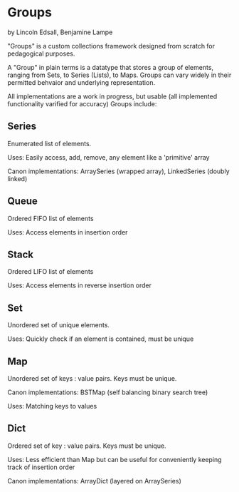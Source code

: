 # Groups
by Lincoln Edsall, Benjamine Lampe

"Groups" is a custom collections framework designed from scratch for pedagogical purposes.

A "Group" in plain terms is a datatype that stores a group of elements, ranging from Sets, to Series (Lists), to Maps.
Groups can vary widely in their permitted behvaior and underlying representation.

All implementations are a work in progress, but usable (all implemented functionality varified for accuracy) Groups include:

## Series
Enumerated list of elements.

Uses: Easily access, add, remove, any element like a 'primitive' array

Canon implementations: ArraySeries (wrapped array), LinkedSeries (doubly linked)

## Queue
Ordered FIFO list of elements

Uses: Access elements in insertion order

## Stack
Ordered LIFO list of elements

Uses: Access elements in reverse insertion order

## Set
Unordered set of unique elements.

Uses: Quickly check if an element is contained, must be unique


## Map
Unordered set of keys : value pairs. Keys must be unique.

Canon implementations: BSTMap (self balancing binary search tree)

Uses: Matching keys to values

## Dict
Ordered set of key : value pairs. Keys must be unique. 

Uses: Less efficient than Map but can be useful for conveniently keeping track of insertion order

Canon implementations: ArrayDict (layered on ArraySeries)
